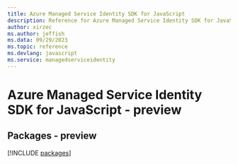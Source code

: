 ```yaml
---
title: Azure Managed Service Identity SDK for JavaScript
description: Reference for Azure Managed Service Identity SDK for JavaScript
author: xirzec
ms.author: jeffish
ms.data: 09/29/2023
ms.topic: reference
ms.devlang: javascript
ms.service: managedserviceidentity
---
```

# Azure Managed Service Identity SDK for JavaScript - preview
## Packages - preview
[!INCLUDE [packages](managed-service-identity-index.md)]